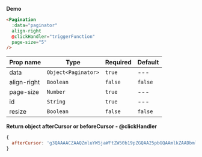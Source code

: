 **Demo**

```html
<Pagination
  :data="paginator"
  align-right
  @clickHandler="triggerFunction"
  page-size="5"
/>
```

| Prop name   | Type                | Required | Default |
| ----------- | ------------------- | -------- | ------- |
| data        | `Object<Paginator>` | `true`   | ---     |
| align-right | `Boolean`           | `false`  | `false` |
| page-size   | `Number`            | `true`   | ---     |
| id          | `String`            | `true`   | ---     |
| resize      | `Boolean`           | `false`  | `false` |

**Return object afterCursor or beforeCursor - @clickHandler**

```js
{
  afterCursor: 'g3QAAAACZAAQZmluYW5jaWFtZW50b19pZGQAA25pbGQAAmlkZAADbmls';
}
```
